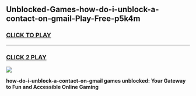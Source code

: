
## Unblocked-Games-how-do-i-unblock-a-contact-on-gmail-Play-Free-p5k4m
<h3>
<a href="https://premium76.site?title=how-do-i-unblock-a-contact-on-gmail&ref=18A1">CLICK TO PLAY</a></h3>
<hr>

<h3>
<a href="https://premium76.site?title=how-do-i-unblock-a-contact-on-gmail&ref=18A1">CLICK 2 PLAY</a>
  
</h3>

<a href="https://premium76.site?title=how-do-i-unblock-a-contact-on-gmail&ref=18A1"><img src="https://clearcache.store/games.png"></a>


**how-do-i-unblock-a-contact-on-gmail games unblocked: Your Gateway to Fun and Accessible Online Gaming**
